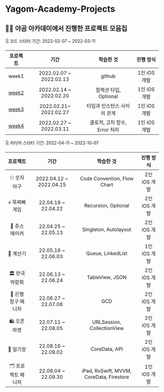 # Yagom-Academy-Projects

## 👩‍🏫 야곰 아카데미에서 진행한 프로젝트 모음집 

🗓️ 코드 스타터 기간: 2022-02-07 ~ 2022-03-11

| 프로젝트  | 기간 | 학습한 것 | 진행 방식 |
|:-:|:-:|:-:|:-:|
| week1	| 2022.02.07 ~ 2022.02.13	| github | 1인 iOS 개발 |
| [week2](https://github.com/yeeton37/swift-starter-week1/tree/3_yeeton) |	2022.02.14 ~ 2022.02.20 |	컬렉션 타입, Optional |	1인 iOS 개발 |
| [week3](https://github.com/yeeton37/swift-starter-week2/tree/3_yeeton) |	2022.02.21~ 2022.02.27 |	타입과 인스턴스 사이의 관계	| 1인 iOS 개발 |
| [week4](https://github.com/yeeton37/swift-starter-week3/tree/3_yeeton)	| 2022.02.27 ~ 2022.03.11	| 클로저, 고차 함수, Error 처리 | 1인 iOS 개발 |

🗓️ 커리어 스타터 기간: 2022-04-11 ~ 2022-10-07

| 프로젝트  | 기간 | 학습한 것 | 진행 방식 |
|:-:|:-:|:-:|:-:|
| ⚾️ 숫자 야구 |	2022.04.12 ~ 2022.04.15 |	Code Convention, Flow Chart |	2인 iOS 개발 |
| ✊ 묵찌빠 게임 |	22.04.18 ~ 22.04.22 |	Recursion, Optional	| 2인 iOS 개발 |
| 🧃 쥬스 메이커	| 22.04.25 ~ 22.05.13	| Singleton, Autolayout	| 2인 iOS 개발 |
| 🧮 계산기	| 22.05.16 ~ 22.06.03	| Queue, LinkedList	| 1인 iOS 개발 | 
| 🏛 만국박람회	| 22.06.13 ~ 22.06.24	| TableView, JSON	| 2인 iOS 개발|
| 💸 은행 창구 매니저	| 22.06.27 ~ 22.07.08 | 	GCD	| 2인 iOS 개발 |
| 🛍 오픈마켓  | 	22.07.11 ~ 22.08.05 |	URLSession, CollectionView	| 2인 iOS 개발 |
| 📔 일기장 |	22.08.16 ~ 22.09.02	| CoreData, API | 	2인 iOS 개발 |
| 🗂 프로젝트 매니저	| 22.09.04 ~ 22.09.30	 | iPad, RxSwift, MVVM, CoreData, Firestore	| 1인 iOS 개발 |
